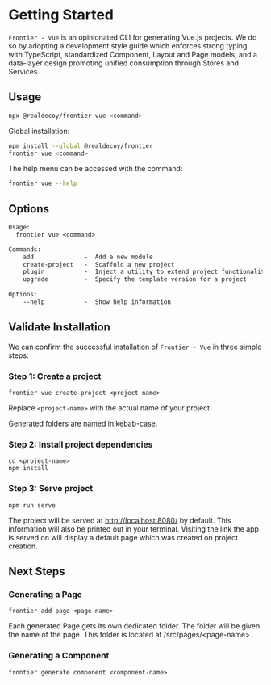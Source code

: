 # Getting Started

`Frontier - Vue` is an opinionated CLI for generating Vue.js projects. We do so by adopting a development style guide which enforces strong typing with TypeScript, standardized Component, Layout and Page models, and a data-layer design promoting unified consumption through Stores and Services.


## Usage
<!-- custom-usage -->

```bash
npx @realdecoy/frontier vue <command>
```
Global installation:

```bash
npm install --global @realdecoy/frontier
frontier vue <command>
```
The help menu can be accessed with the command:

```bash
frontier vue --help
```
<!-- custom-usagestop -->



## Options

```txt
Usage:
  frontier vue <command>

Commands:
    add              -  Add a new module
    create-project   -  Scaffold a new project
    plugin           -  Inject a utility to extend project functionality
    upgrade          -  Specify the template version for a project
  
Options:
    --help           -  Show help information
```


## Validate Installation

We can confirm the successful installation of `Frontier - Vue` in three simple steps:

### Step 1: Create a project

```
frontier vue create-project <project-name>
```

Replace `<project-name>` with the actual name of your project.

Generated folders are named in kebab-case.

### Step 2: Install project dependencies

```
cd <project-name>
npm install
```

### Step 3: Serve project

```
npm run serve
```

The project will be served at [http://localhost:8080/](http://localhost:8080/) by default. This information will also be printed out in your terminal. Visiting the link the app is served on will display a default page which was created on project creation.


## Next Steps

### Generating a Page

```
frontier add page <page-name>
```

Each generated Page gets its own dedicated folder. The folder will be given the name of the page. This folder is located at /src/pages/<page\-name> .

### Generating a Component

```
frontier generate component <component-name>
```